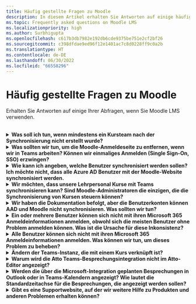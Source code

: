 ```yaml
---
title: Häufig gestellte Fragen zu Moodle
description: In diesem Artikel erhalten Sie Antworten auf einige häufig gestellte Fragen zum Verwenden von Moodle LMS.
ms.topic: Frequently asked questions on Moodle LMS
ms.localizationpriority: high
ms.author: Surbhigupta
ms.openlocfilehash: c617b3db7982e192db6cde9375be751e2cf2bf26
ms.sourcegitcommit: c398dfdae9ed96f12e1401ac7c8d0228ff9c0a2b
ms.translationtype: HT
ms.contentlocale: de-DE
ms.lasthandoff: 06/30/2022
ms.locfileid: "66558296"
---
```

# <a name="moodle-faq"></a>Häufig gestellte Fragen zu Moodle

Erhalten Sie Antworten auf einige Ihrer Abfragen, wenn Sie Moodle LMS verwenden.<br>

<br>

<details>

<summary><b>Was soll ich tun, wenn mindestens ein Kursteam nach der Synchronisierung nicht erstellt wurde?</b></summary>

Jeder Moodle-Kurs muss über mindestens eine Lehrkraft und einen Kursteilnehmer verfügen, der mit einem Microsoft 365 AAD UPN-Konto übereinstimmt. Das Team kann nicht erstellt werden, wenn die Synchronisierung keine Übereinstimmung findet.

Jede Teamkursinstanz muss über einen Besitzer verfügen, und durch die Synchronisierung wird die Lehrkraft als Besitzer festgelegt, wobei davon ausgegangen wird, dass die Lehrkraft über eine Teams-Lizenz verfügt.

<br>

</details>

<details>

<summary><b>Was sollten wir tun, um die Moodle-Anmeldeseite zu entfernen, wenn wir in Teams arbeiten? Können wir einmaliges Anmelden (Single Sign-On, SSO) erzwingen?</b></summary>

Die Benutzer verfügen über mehrere Anmeldeoptionen auf der Moodle-Anmeldeseite.

* Um sich ausschließlich mit Microsoft 365 Anmeldeinformationen anzumelden, aktivieren Sie die Konfigurationseinstellungen **Umleitung erzwingen** für das **auth_oidc-Plug-In**. Wenn der Dienst aktiviert ist, wird dem Benutzer die Microsoft-Anmeldeseite angezeigt.
* Informationen zum manuellen Anmelden beim Moodle-Portal finden Sie unter [Moodle](https://moodle.org/login/index.php).

<br>

</details>

<details>

<summary><b>Wie kann ich angeben, welche Benutzer synchronisiert werden sollen? Ich möchte nicht, dass alle Azure AD Benutzer mit der Moodle-Website synchronisiert werden. </b></summary>

Verwenden Sie die Option **Einschränkung der Benutzererstellung**, um die Benutzer anzugeben, indem Sie die Konfigurationsoptionen des **local_o365** -Plug-Ins synchronisieren. Das Dropdownmenü links neben dem **Filter** bietet Optionen wie Land, Firmenname und Sprache an.

> [!TIP]
> Erstellen Sie eine dynamische Microsoft 365 Gruppe, um die **Filter**-Option mit mehreren Profileigenschaften zu aktivieren.

Die folgende Abbildung zeigt Optionen für Einschränkungen bei der Benutzererstellung:

:::image type="content" source="../assets/images/MoodleInstructions/faq-2.png" alt-text="sync":::

:::image type="content" source="../assets/images/MoodleInstructions/faq-3.png" alt-text="Azure AD":::

<br>

</details>

<details>

<summary><b>Wir möchten, dass unsere Lehrpersonal Kurse mit Teams synchronisieren kann? Sind Moodle-Administratoren die einzigen, die die Synchronisierung von Kursen steuern können?</b></summary>

Standardmäßig können nur Moodle-Administratoren die Synchronisierung konfigurieren. Der Teambesitzer kann steuern, ob ein Kurs mit Teams synchronisiert wird, und ob **"Konfigurieren der Kurssynchronisierung im Kurs zulassen"** aktiviert ist. In diesem Fall ist der Teambesitzer das Lehrpersonal. Der Block zeigt die Konfigurationsoption für Personen mit den entsprechenden Besitzerberechtigungen an.

<!-- For more information, see Microsoft 365 block within the Moodle course interface. -->

Die folgende Abbildung zeigt die Option **Konfigurieren der Kurssynchronisierung im Kurs zulassen**:

:::image type="content" source="../assets/images/MoodleInstructions/faq-4.png" alt-text="Admin":::

Die folgende Abbildung zeigt die Synchronisierung von Kursen:

:::image type="content" source="../assets/images/MoodleInstructions/faq-5.png" alt-text="Synchronisierung":::

<br>

</details>

<details>

<summary><b>Wir haben die Dokumentation befolgt, aber die Benutzerkonten können AAD und Moodle nicht synchronisieren. Was sollten wir tun?</b></summary>

Das Problem kann behoben werden, bevor Benutzer die **Löschtokenbereinigung** als letzten Problembehandlungsschritt ausführen.

Die folgende Tabelle enthält die Aktionen und Abhängigkeiten, die ausgeführt und überprüft werden sollen:

| Abhängigkeit  | Aktion | Referenz|
|-------|------------|----------|
| Stabile Version| Stellen Sie sicher, dass die Version von Moodle als **stabil** aufgeführt ist.| Weitere Informationen finden Sie unter [Version-Unterstützung](https://docs.moodle.org/dev/Releases#Version_support).|
|Berechtigungen| Stellen Sie sicher, dass die Azure-Anwendung über die erforderlichen Berechtigungen zum Ausführen der Synchronisierung verfügt.| Weitere Informationen finden Sie unter [Microsoft-Berechtigungen](https://docs.moodle.org/311/en/Microsoft_365#Permissions).|
| Vollständige Synchronisierung| Vergewissern Sie sich, dass **Erfüllen einer vollständigen Synchronisierung bei jeder Ausführung** aktiviert ist, und überprüfen Sie die **Taskprotokolle** für **Synchronisierung von Benutzern mit Azure AD**.| Weitere Informationen finden Sie unter [Aktivieren der vollständigen Synchronisierung](https://docs.moodle.org/311/en/local_o365)</br>Weitere Informationen finden Sie unter [Überprüfen von Aufgabenprotokollen](https://docs.moodle.org/311/en/local_o365#Sync_users_with_Azure_AD). |
|Tokenaktualisierung|Bereinigen Sie das **Deltatoken für die Benutzersynchronisierung** im local_o365-Plug-In.| Weitere Informationen finden Sie unter [Tokenaktualisierung](https://docs.moodle.org/38/en/Office365).|
<!-- |Tokenaktualisierung|Bereinigen des **Deltatokens für die Benutzersynchronisierung** im local_o365-Plug-In| {moodle_url}\local_o365\acp.php?Mode=maintenance_cleandeltatoken| -->
<br>

</details>

<details>

<summary><b>Ein oder mehrere Benutzer können sich nicht mit ihren Microsoft 365 Anmeldeinformationen anmelden, obwohl sich die meisten Benutzer ohne Problem anmelden können. Was ist die Ursache für diese Inkonsistenz?</b></summary>

Die Ursache für Inkonsistenzen bei Benutzern, die sich nicht mit ihren Microsoft 365 Anmeldeinformationen anmelden können, kann mit dem Benutzerzuordnungsvorgang während der Synchronisierung zusammenhängen. Führen Sie die folgenden Schritte aus, um das Problem zu beheben:

* Überprüfen Sie, ob der Moodle-Benutzerauthentifizierungstyp **OpenID** ist.
* Überprüfen Sie, ob der Moodle-**Benutzername** mit dem AAD-Benutzernamen übereinstimmt.
* Bereinigen Sie die **Token-Problem** und versuchen Sie es noch mal.
* Überprüfen Sie, ob die Benutzer **Berechtigungen** haben, um auf die Azure-Anwendung zuzugreifen.

<br>

</details>

<details>

<summary><b>Alle Benutzer können sich nicht mit ihren Microsoft 365 Anmeldeinformationen anmelden. Was können wir tun, um dieses Problem zu beheben?</b></summary>

Benutzer, die sich zu Beginn nicht anmelden konnten, müssen das Problem melden und verifizieren, dass der **geheime Clientschlüssel** der Anwendung nicht abgelaufen ist.

Die folgende Abbildung zeigt die Fehlermeldung, die beim Anmelden des Benutzers mithilfe seiner Microsoft 365 Anmeldeinformationen empfangen wurde:

:::image type="content" source="../assets/images/MoodleInstructions/faq-6.png" alt-text="Problem melden":::

Die folgende Abbildung zeigt den Fehler im Azure-Portal:

:::image type="content" source="../assets/images/MoodleInstructions/faq-7.png" alt-text="Azure-Portal":::

Wenn der **Geheime Clientschlüssel** abgelaufen ist, muss der Benutzer einen neuen **Geheimen Clientschlüssel** generieren und die auf der Seite gefundene Konfiguration aktualisieren. Benutzer können sich erneut anmelden, nachdem der **Geheime Clientschlüssel** aktualisiert wurde. Die erneute Bereitstellung kann bis zu 24 Stunden dauern.

<br>

</details>

<details>

<summary><b>Ändern der Teams-Instanz, die mit einem Kurs verknüpft ist?</b></summary>

Administratoren können die einem Kurs zugeordnete Teams-Instanz über die Seite **Teams-Verbindungen verwalten** ändern. Wählen Sie **Verbinden** neben dem Kurs aus, der geändert werden soll, und wählen Sie die Teams-Instanz aus. Wenn Sie die Kurszurücksetzung verwenden, um ein Team zu archivieren, können Sie es mit dem vorherigen Team verknüpfen.

Die folgende Abbildung zeigt die Teams-Instanz:

:::image type="content" source="../assets/images/MoodleInstructions/faq-8.png" alt-text="Teams-Instanz":::

<br>

</details>

<details>

<summary><b>Warum wird die Atto Teams-Besprechungsintegration nicht im Atto-Editor angezeigt?</b></summary>

Der Benutzer kann mit einem Atto Teams-Besprechungsproblem konfrontiert werden, wenn der Symbolverweis in der **Symbolleistenkonfiguration** fehlt, die das Teams-Symbol im Atto-Editor anzeigt. Der Benutzer muss das Teams-Besprechungssymbol rechts neben dem Linksymbol hinzufügen, indem er die folgenden Schritte ausführt:

* Installieren Sie das Plug-In.
* Aktualisieren Sie **Symbolleistenkonfiguration** mit **Teams-Besprechungen**.

Die folgenden Abbildungen zeigen das Symbol "Symbolleiste" nach der Anpassung der Symbolleistenkonfiguration:

:::image type="content" source="../assets/images/MoodleInstructions/faq-9.png" alt-text="Symbolleiste":::

:::image type="content" source="../assets/images/MoodleInstructions/faq-10.png" alt-text="Links-Symbol":::

Weitere Informationen zum Bearbeiten der Atto-Symbolleiste finden Sie unter:

* [Atto Editor-ModdleDocs](https://docs.moodle.org/311/en/Atto_editor)
* [Atto-Editor-Symbolzuordnung](https://docs.moodle.org/311/en/Atto_editor#:~:text=in%20the%20editor.-,Atto%20editor%20toolbar,-Atto%20Row%201)
<br>

</details>

<details>

<summary><b>Werden die über die Microsoft-Integration geplanten Besprechungen in Outlook oder in Teams-Kalendern angezeigt? Wie lautet die Standardzeitachse für die Besprechungen, die angezeigt werden sollen?</b></summary>

Die über die App geplanten Besprechungen werden nicht im Outlook- oder Teams-Kalender des Planers angezeigt, da sie Kanalbesprechungen ähneln. Alle Mitglieder im Kurskanal können direkt über den eingebetteten Kanallink an der Besprechung teilnehmen. Weitere Informationen finden Sie unter [Kanalbesprechungen](https://www.knowledgewave.com/blog/benefits-of-channel-meetings-in-microsoft-teams).

Sie können jedoch auf die Einladung zugreifen und den Feldern **Erforderlich** oder **Optional** der Besprechungseinladung manuell Teilnehmernamen hinzufügen, um die Remotebesprechung in ihren Kalendern anzuzeigen. Die Standardzeitachsen basieren auf dem Datum, an dem der Benutzer angibt, wann die Besprechung erstellt wird. Weitere Informationen finden Sie unter [Grenzwerte und Spezifikationen für Teams](/microsoftteams/limits-specifications-teams).

<br>

</details>

<details>

<summary><b>Gibt es eine Supportwebsite, auf der wir weitere Hilfe zu Produkten und anderen Problemen erhalten können?</b></summary>

Support und Hilfe zu Produkt- und Dienstproblemen oder Hilfe zur Entwicklercommunity finden Sie unter [Support und Feedback](/microsoftteams/platform/feedback).
